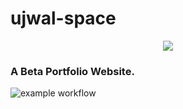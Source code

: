 # ujwal-space
<p align="center">
  <a href="https://skillicons.dev">
    <img src="https://skillicons.dev/icons?i=aws,githubactions&theme=dark" />
  </a>
</p> 

### A Beta Portfolio Website.

![example workflow](https://github.com/yoU-Jay/ujwal-space/actions/workflows/cicd.yml/badge.svg)
